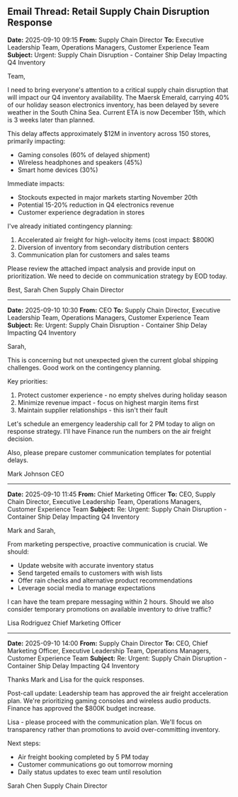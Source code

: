 ## Email Thread: Retail Supply Chain Disruption Response

**Date:** 2025-09-10 09:15
**From:** Supply Chain Director
**To:** Executive Leadership Team, Operations Managers, Customer Experience Team
**Subject:** Urgent: Supply Chain Disruption - Container Ship Delay Impacting Q4 Inventory

Team,

I need to bring everyone's attention to a critical supply chain disruption that will impact our Q4 inventory availability. The Maersk Emerald, carrying 40% of our holiday season electronics inventory, has been delayed by severe weather in the South China Sea. Current ETA is now December 15th, which is 3 weeks later than planned.

This delay affects approximately $12M in inventory across 150 stores, primarily impacting:
- Gaming consoles (60% of delayed shipment)
- Wireless headphones and speakers (45%)
- Smart home devices (30%)

Immediate impacts:
- Stockouts expected in major markets starting November 20th
- Potential 15-20% reduction in Q4 electronics revenue
- Customer experience degradation in stores

I've already initiated contingency planning:
1. Accelerated air freight for high-velocity items (cost impact: $800K)
2. Diversion of inventory from secondary distribution centers
3. Communication plan for customers and sales teams

Please review the attached impact analysis and provide input on prioritization. We need to decide on communication strategy by EOD today.

Best,
Sarah Chen
Supply Chain Director

---

**Date:** 2025-09-10 10:30
**From:** CEO
**To:** Supply Chain Director, Executive Leadership Team, Operations Managers, Customer Experience Team
**Subject:** Re: Urgent: Supply Chain Disruption - Container Ship Delay Impacting Q4 Inventory

Sarah,

This is concerning but not unexpected given the current global shipping challenges. Good work on the contingency planning.

Key priorities:
1. Protect customer experience - no empty shelves during holiday season
2. Minimize revenue impact - focus on highest margin items first
3. Maintain supplier relationships - this isn't their fault

Let's schedule an emergency leadership call for 2 PM today to align on response strategy. I'll have Finance run the numbers on the air freight decision.

Also, please prepare customer communication templates for potential delays.

Mark Johnson
CEO

---

**Date:** 2025-09-10 11:45
**From:** Chief Marketing Officer
**To:** CEO, Supply Chain Director, Executive Leadership Team, Operations Managers, Customer Experience Team
**Subject:** Re: Urgent: Supply Chain Disruption - Container Ship Delay Impacting Q4 Inventory

Mark and Sarah,

From marketing perspective, proactive communication is crucial. We should:
- Update website with accurate inventory status
- Send targeted emails to customers with wish lists
- Offer rain checks and alternative product recommendations
- Leverage social media to manage expectations

I can have the team prepare messaging within 2 hours. Should we also consider temporary promotions on available inventory to drive traffic?

Lisa Rodriguez
Chief Marketing Officer

---

**Date:** 2025-09-10 14:00
**From:** Supply Chain Director
**To:** CEO, Chief Marketing Officer, Executive Leadership Team, Operations Managers, Customer Experience Team
**Subject:** Re: Urgent: Supply Chain Disruption - Container Ship Delay Impacting Q4 Inventory

Thanks Mark and Lisa for the quick responses.

Post-call update: Leadership team has approved the air freight acceleration plan. We're prioritizing gaming consoles and wireless audio products. Finance has approved the $800K budget increase.

Lisa - please proceed with the communication plan. We'll focus on transparency rather than promotions to avoid over-committing inventory.

Next steps:
- Air freight booking completed by 5 PM today
- Customer communications go out tomorrow morning
- Daily status updates to exec team until resolution

Sarah Chen
Supply Chain Director
